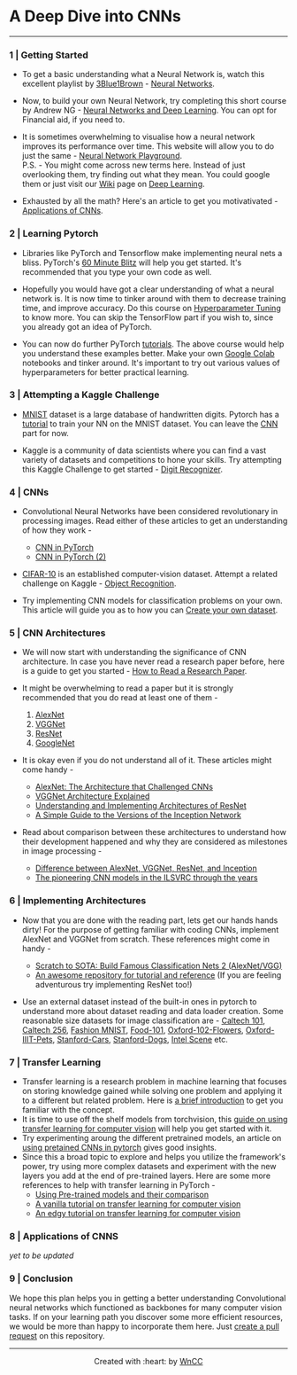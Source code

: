 # A Deep Dive into CNNs
***

### 1 | Getting Started

- To get a basic understanding what a Neural Network is, watch this excellent playlist by [3Blue1Brown](https://www.youtube.com/channel/UCYO_jab_esuFRV4b17AJtAw) - [Neural Networks](https://www.youtube.com/playlist?list=PLZHQObOWTQDNU6R1_67000Dx_ZCJB-3pi). 

- Now, to build your own Neural Network, try completing this short course by Andrew NG - [Neural Networks and Deep Learning](https://www.coursera.org/learn/neural-networks-deep-learning?specialization=deep-learning). You can opt for Financial aid, if you need to.

- It is sometimes overwhelming to visualise how a neural network improves its performance over time. This website will allow you to do just the same - [Neural Network Playground](https://playground.tensorflow.org/).   
P.S. - You might come across new terms here. Instead of just overlooking them, try finding out what they mean. You could google them or just visit our [Wiki](https://www.wncc-iitb.org/wiki/) page on [Deep Learning](https://www.wncc-iitb.org/wiki/index.php/Deep_Learning).

- Exhausted by all the math? Here's an article to get you motivativated - [Applications of CNNs](https://machinelearningmastery.com/applications-of-deep-learning-for-computer-vision/).


### 2 | Learning Pytorch

- Libraries like PyTorch and Tensorflow make implementing neural nets a bliss. PyTorch's [60 Minute Blitz](https://pytorch.org/tutorials/beginner/deep_learning_60min_blitz.html) will help you get started. It's recommended that you type your own code as well.

- Hopefully you would have got a clear understanding of what a neural network is. It is now time to tinker around with them to decrease training time, and improve accuracy. Do this course on [Hyperparameter Tuning](https://www.coursera.org/learn/deep-neural-network?specialization=deep-learning) to know more. You can skip the TensorFlow part if you wish to, since you already got an idea of PyTorch.

- You can now do further PyTorch [tutorials](https://pytorch.org/tutorials/beginner/pytorch_with_examples.html). The above course would help you understand these examples better. Make your own [Google Colab](https://colab.research.google.com/) notebooks and tinker around. It's important to try out various values of hyperparameters for better practical learning.


### 3 | Attempting a Kaggle Challenge

- [MNIST](http://yann.lecun.com/exdb/mnist/) dataset is a large database of handwritten digits. Pytorch has a [tutorial](https://pytorch.org/tutorials/beginner/nn_tutorial.html) to train your NN on the MNIST dataset. You can leave the [CNN](https://pytorch.org/tutorials/beginner/nn_tutorial.html#switch-to-cnn) part for now.

- Kaggle is a community of data scientists where you can find a vast variety of datasets and competitions to hone your skills. Try attempting this Kaggle Challenge to get started - [Digit Recognizer](https://www.kaggle.com/c/digit-recognizer).

### 4 | CNNs

- Convolutional Neural Networks have been considered revolutionary in processing images. Read either of these articles to get an understanding of how they work - 
	+ [CNN in PyTorch](https://adventuresinmachinelearning.com/convolutional-neural-networks-tutorial-in-pytorch/)
	+ [CNN in PyTorch (2)](https://algorithmia.com/blog/convolutional-neural-nets-in-pytorch)

- [CIFAR-10](http://www.cs.toronto.edu/~kriz/cifar.html) is an established computer-vision dataset. Attempt a related challenge on Kaggle - [Object Recognition](https://www.kaggle.com/c/cifar-10).

- Try implementing CNN models for classification problems on your own. This article will guide you as to how you can [Create your own dataset](https://towardsdatascience.com/how-to-create-your-own-image-dataset-for-deep-learning-b53f1c22c443).

### 5 | CNN Architectures

- We will now start with understanding the significance of CNN architecture. In case you have never read a research paper before, here is a guide to get you started - [How to Read a Research Paper](https://www.youtube.com/watch?v=SHTOI0KtZnU).

- It might be overwhelming to read a paper but it is strongly recommended that you do read at least one of them - 
 	1. [AlexNet](https://papers.nips.cc/paper/2012/file/c399862d3b9d6b76c8436e924a68c45b-Paper.pdf)
 	2. [VGGNet](https://arxiv.org/pdf/1409.1556.pdf)
 	3. [ResNet](https://arxiv.org/pdf/1512.03385.pdf)
 	4. [GoogleNet](https://static.googleusercontent.com/media/research.google.com/en//pubs/archive/43022.pdf)

- It is okay even if you do not understand all of it. These articles might come handy -
	+ [AlexNet: The Architecture that Challenged CNNs](https://towardsdatascience.com/alexnet-the-architecture-that-challenged-cnns-e406d5297951)
	+ [VGGNet Architecture Explained](https://medium.com/analytics-vidhya/vggnet-architecture-explained-e5c7318aa5b6)
	+ [Understanding and Implementing Architectures of ResNet](https://medium.com/@14prakash/understanding-and-implementing-architectures-of-resnet-and-resnext-for-state-of-the-art-image-cf51669e1624)
	+ [A Simple Guide to the Versions of the Inception Network](https://towardsdatascience.com/a-simple-guide-to-the-versions-of-the-inception-network-7fc52b863202)
	
- Read about comparison between these architectures to understand how their development happened and why they are considered as milestones in image processing -
	+ [Difference between AlexNet, VGGNet, ResNet, and Inception](https://towardsdatascience.com/the-w3h-of-alexnet-vggnet-resnet-and-inception-7baaaecccc96)
	+ [The pioneering CNN models in the ILSVRC through the years](https://medium.com/analytics-vidhya/cnns-architectures-lenet-alexnet-vgg-googlenet-resnet-and-more-666091488df5)

### 6 | Implementing Architectures

- Now that you are done with the reading part, lets get our hands hands dirty! For the purpose of getting familiar with coding CNNs, implement AlexNet and VGGNet from scratch. These references might come in handy -
	+ [Scratch to SOTA: Build Famous Classification Nets 2 (AlexNet/VGG)](https://medium.com/swlh/scratch-to-sota-build-famous-classification-nets-2-alexnet-vgg-50a4f55f7f56)
	+ [An awesome repository for tutorial and reference](https://medium.com/swlh/scratch-to-sota-build-famous-classification-nets-2-alexnet-vgg-50a4f55f7f56)
	(If you are feeling adventurous try implementing ResNet too!)
	
- Use an external dataset instead of the built-in ones in pytorch to understand more about dataset reading and data loader creation. Some reasonable size datasets for image classification are - [Caltech 101](https://www.kaggle.com/athota1/caltech101), [Caltech 256](https://www.kaggle.com/jessicali9530/caltech256), [Fashion MNIST](https://www.kaggle.com/zalando-research/fashionmnist), [Food-101](https://www.kaggle.com/kmader/food41?select=images), [Oxford-102-Flowers](https://www.robots.ox.ac.uk/~vgg/data/flowers/102/), [Oxford-IIIT-Pets](https://www.kaggle.com/tanlikesmath/the-oxfordiiit-pet-dataset), [Stanford-Cars](https://www.kaggle.com/jessicali9530/stanford-cars-dataset), [Stanford-Dogs](https://www.kaggle.com/jessicali9530/stanford-dogs-dataset), [Intel Scene](https://www.kaggle.com/puneet6060/intel-image-classification) etc.

### 7 | Transfer Learning

- Transfer learning is a research problem in machine learning that focuses on storing knowledge gained while solving one problem and applying it to a different but related problem. Here is [a brief introduction](https://www.geeksforgeeks.org/ml-introduction-to-transfer-learning/) to get you familiar with the concept.
- It is time to use off the shelf models from torchvision, this [guide on using transfer learning for computer vision](https://towardsdatascience.com/transfer-learning-with-convolutional-neural-networks-in-pytorch-dd09190245ce) will help you get started with it. 
- Try experimenting aroung the different pretrained models, an article on [using pretained CNNs in pytorch](https://towardsdatascience.com/using-predefined-and-pretrained-cnns-in-pytorch-e3447cbe9e3c) gives good insights.
- Since this a broad topic to explore and helps you utilize the framework's power, try using more complex datasets and experiment with the new layers you add at the end of pre-trained layers. Here are some more references to help with transfer learning in PyTorch - 
	+ [Using Pre-trained models and their comparison](https://learnopencv.com/pytorch-for-beginners-image-classification-using-pre-trained-models/)
	+ [A vanilla tutorial on transfer learning for computer vision](https://pytorch.org/tutorials/beginner/transfer_learning_tutorial.html)
	+ [An edgy tutorial on transfer learning for computer vision](https://medium.com/walmartglobaltech/tackling-multi-class-image-classification-problem-with-transfer-learning-using-pytorch-50150b215fb6)


### 8 | Applications of CNNS
*yet to be updated*


### 9 | Conclusion
We hope this plan helps you in getting a better understanding Convolutional neural networks which functioned as backbones for many computer vision tasks. If on your learning path you discover some more efficient resources, we would be more than happy to incorporate them here. Just [create a pull request](https://docs.github.com/en/github/collaborating-with-issues-and-pull-requests/creating-a-pull-request) on this repository.

***

<p align="center">Created with :heart: by <a href="https://www.wncc-iitb.org/">WnCC</a></p>
